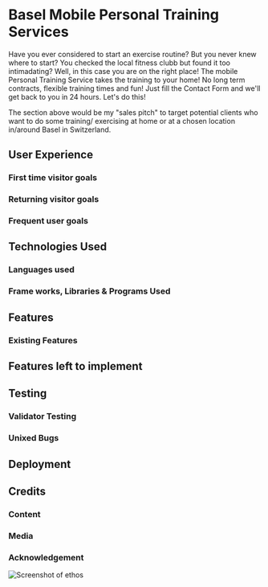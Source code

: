 # Basel Mobile Personal Training Services

Have you ever considered to start an exercise routine? But you never knew where to start? You checked the local fitness clubb but found it too intimadating?
Well, in this case you are on the right place!
The mobile Personal Training Service takes the training to your home!
No long term contracts, flexible training times and fun!
Just fill the Contact Form and we'll get back to you in 24 hours.
Let's do this!

The section above would be my "sales pitch" to target potential clients who want to do some training/ exercising at home or at a chosen location in/around Basel in Switzerland.

## User Experience

### First time visitor goals
### Returning visitor goals
### Frequent user goals

## Technologies Used

### Languages used
### Frame works, Libraries & Programs Used



## Features


### Existing Features


## Features left to implement


## Testing

### Validator Testing

### Unixed Bugs


## Deployment

## Credits



### Content

### Media

### Acknowledgement 


![Screenshot of ethos](/workspaces/Basel-Mobile-Personal-Training/assets/images/ethos-center-image.jpg)








